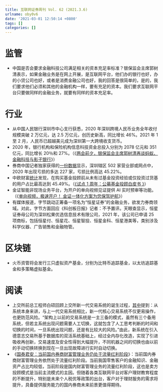 ```yaml
---
title: 互联网证券周刊 Vol. 62 (2021.3.6)
urlname: oby0v6
date: '2021-03-01 12:50:14 +0800'
tags: []
categories: []
---
```


# 监管

- 中国是否会要求金融科技公司满足相关的资本充足率标准？银保监会主席郭树清表示，如果金融业务是在网上开展，是互联网平台，他们办的银行也好，办的小贷公司也好，或者是消费金融公司也好，我的回答是很简单的，是的，我们要求他们必须和其他的金融机构一样，要有充足的资本。我们要求互联网平台只要做同样的金融业务，就要有同样的资本充足率。

# 行业

- 从中国人民银行深圳市中心支行获悉，2020 年深圳跨境人民币业务全年收付规模突破 2 万亿元，达 2.5 万亿元，创历史新高，同比增长 46%。2021 年 1 至 2 月，人民币已超越美元成为深圳第一大跨境收支货币。
- 2020 年，银行机构和保险机构信息科技资金总投入分别为 2078 亿元和 351 亿元，同比增长 20％和 27%。（《[两会前夕，银保监会主席郭树清再谈蚂蚁、金融科技与影子银行](https://www.leiphone.com/news/202103/Cnnl404qyb3B1JZD.html)》）
- 券商中国记者独家获得的[一份数据](https://xuangubao.cn/article/839623)显示，深圳辖区 502 家营业部或网点中，2020 年出现亏损的多达 227 家，亏损比例高达 45.22%。
- 中欧财富[统计](http://www.cs.com.cn/tzjj/jjdt/202011/t20201117_6111994.html)发现，在购买基金投顾前从未有过基金投资经验或仅投资过货基的用户占比最高达到 45.49%。（[《试点 1 周年：公募基金投顾白皮书 》](https://mp.weixin.qq.com/s/qUGcM258xgQrUNXxx-LUQQ)）
- 金证智能非现场业务平台，为开户的单向视频见证提供 AI 实时预审等功能。（《[单向视频，极速开户！ 金证一体化方案为您保驾护航](https://mp.weixin.qq.com/s/yAcUFYcAr5d1O6jf1g6QOA)》）
- 有媒体报道，字节跳动正筹备一项名为“恒星证券”的金融业务，欲发力券商领域。对此，字节方面回应《科创板日报》记者：不予置评。天眼查显示，恒星证券母公司为深圳松果优选信息技术有限公司，2021 年，该公司已申请 25 项商标，包括恒星付、恒星花、恒星智投、恒星金科、恒星港美等，类别涉及科学仪器、广告销售和金融物管。

# 区块链

- 火币资管将会发行三只虚拟资产基金，分别为比特币追踪基金，以太坊追踪基金和多策略虚拟基金。

# 阅读

- 上交所前总工程师白硕回顾上交所新一代交易系统的诞生过程，[其中](https://mp.weixin.qq.com/s/nXZ9g-z14lVs1rK72DydxQ)提到：从系统本身来讲，与上一代交易系统相比，新一代核心交易系统不仅更易操作，也更防范风险。“架构上以前的交易系统是一主三备的模式，虽然有三个备用系统，但若主系统出现问题需要人工切换，这就包含了人工思考判断的时间和切换的时间，一旦系统出现问题，还是有比较大的风险。”由此，新系统在引入德意志交易所基于数据库的双活系统基础上，经过全内存化改造，实现了引进吸收再创新，交易速度及安全性得到大幅提升，不同机器之间的切换也由以前的手动切换转换到现在一旦出现故障进行实时自动切换。
- 《[国泰君安：当前国内券商财富管理业务仍处于流量红利阶段](https://api3.cls.cn/share/article/695358?os=android&sv=734&app=)》：当前国内券商财富管理业务依然处于流量红利阶段。当前我国零售客户的金融知识、金融资产占比均较低，当前阶段是国内财富管理业务的流量红利阶段，这也是卖方投顾模式是当前主流模式的主因。但随着各类互联网平台对客户理财教育程度的不断提升，特别是未来个人税优等政策的出台，客户对于理财服务的需求将提升，具备提供服务能力的国内券商未来前景更值得期待。
